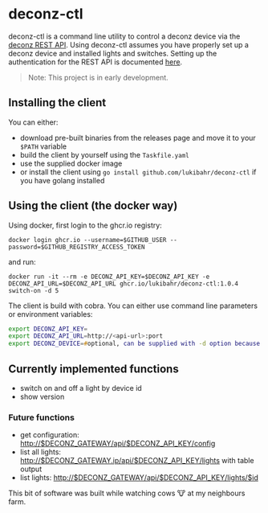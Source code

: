 # deconz-ctl

deconz-ctl is a command line utility to control a deconz device via the [deconz REST API](https://dresden-elektronik.github.io/deconz-rest-doc/).
Using deconz-ctl assumes you have properly set up a deconz device and installed lights and switches. Setting up the authentication for the REST API is documented [here](https://dresden-elektronik.github.io/deconz-rest-doc/getting_started/).

> Note: This project is in early development.

## Installing the client

You can either:

- download pre-built binaries from the releases page and move it to your `$PATH` variable
- build the client by yourself using the `Taskfile.yaml`
- use the supplied docker image
- or install the client using `go install github.com/lukibahr/deconz-ctl` if you have golang installed

## Using the client (the docker way)

Using docker, first login to the ghcr.io registry:

`docker login ghcr.io --username=$GITHUB_USER --password=$GITHUB_REGISTRY_ACCESS_TOKEN`

and run:

`docker run -it --rm -e DECONZ_API_KEY=$DECONZ_API_KEY -e DECONZ_API_URL=$DECONZ_API_URL ghcr.io/lukibahr/deconz-ctl:1.0.4 switch-on -d 5`

The client is build with cobra. You can either use command line parameters or environment variables:

```zsh
export DECONZ_API_KEY=
export DECONZ_API_URL=http://<api-url>:port
export DECONZ_DEVICE=#optional, can be supplied with -d option because this option might be more dynamic
```

## Currently implemented functions

- switch on and off a light by device id
- show version

### Future functions

- get configuration: <http://$DECONZ_GATEWAY/api/$DECONZ_API_KEY/config>
- list all lights: <http://$DECONZ_GATEWAY.ip/api/$DECONZ_API_KEY/lights> with table output
- list lights: <http://$DECONZ_GATEWAY/api/$DECONZ_API_KEY/lights/$id>

This bit of software was built while watching cows :cow: at my neighbours farm.
